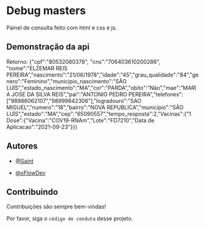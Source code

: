 
# Debug masters
 
 Painel de consulta feito com html e css e js.

 


## Demonstração da api

Retorno:                                           {"cpf":"80532080378",     "cns":"706403610200286",                "nome":"ELZEMAR REIS PEREIRA","nascimento":"21\/06\/1978","idade":"45","grau_qualidade":"84","genero":"Feminino","municipio_nascimento":"S&Atilde;O LU&Iacute;S","estado_nascimento":"MA","cor":"PARDA","obito":"N&atilde;o","mae":"MARIA JOSE DA SILVA REIS","pai":"ANTONIO PEDRO PEREIRA","telefones":["98986062107","98999642306"],"logradouro":"SAO MIGUEL","numero":"18","bairro":"NOVA REPUBLICA","municipio":"S&Atilde;O LU&Iacute;S","estado":"MA","cep":"65090557","tempo_resposta":2,"Vacinas":{"1 Dose":{"Vacina":"COV19-RNAm","Lote":"FD7210","Data de Aplicacao":"2021-09-23"}}}





## Autores

- [@Saint](https://github.com/Saint-dev)

- [@xFlowDev](https://t.me/xFlowDev)


## Contribuindo

Contribuições são sempre bem-vindas!


Por favor, siga o `código de conduta` desse projeto.

